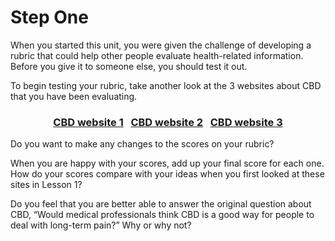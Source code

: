 # Step One

When you started this unit, you were given the challenge of developing a rubric that could help other people evaluate health-related information. Before you give it to someone else, you should test it out.

To begin testing your rubric, take another look at the 3 websites about CBD that you have been evaluating. 

###  <div align="center">[CBD website 1]()&nbsp;&nbsp;&nbsp;[CBD website 2]()&nbsp;&nbsp;&nbsp;[CBD website 3]()</div>

Do you want to make any changes to the scores on your rubric? 

When you are happy with your scores, add up your final score for each one. How do your scores compare with your ideas when you first looked at these sites in Lesson 1? 

Do you feel that you are better able to answer the original question about CBD, “Would medical professionals think CBD is a good way for people to deal with long-term pain?” Why or why not? 

